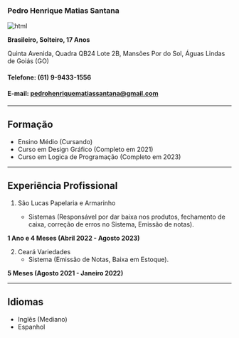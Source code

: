 ### Pedro Henrique Matias Santana

![html](./)


**Brasileiro, Solteiro, 17 Anos**

Quinta Avenida, Quadra QB24 Lote 2B, Mansões Por do Sol, Águas Lindas de Goiás (GO)

#### Telefone: (61) 9-9433-1556

#### E-mail: pedrohenriquematiassantana@gmail.com
---
## Formação
 * Ensino Médio (Cursando)
 * Curso em Design Gráfico (Completo em 2021)
 * Curso em Logica de Programação (Completo em 2023)
 ---
 ## Experiência Profissional
 1. São Lucas Papelaria e Armarinho
 
    - Sistemas (Responsável por dar baixa nos produtos, fechamento de caixa, correção de erros no Sistema, Emissão de notas).

**1 Ano e 4 Meses (Abril 2022 - Agosto 2023)**

2. Ceará Variedades
    - Sistema (Emissão de Notas, Baixa em Estoque).

**5 Meses (Agosto 2021 - Janeiro 2022)**

---
## Idiomas
* Inglês (Mediano)
* Espanhol